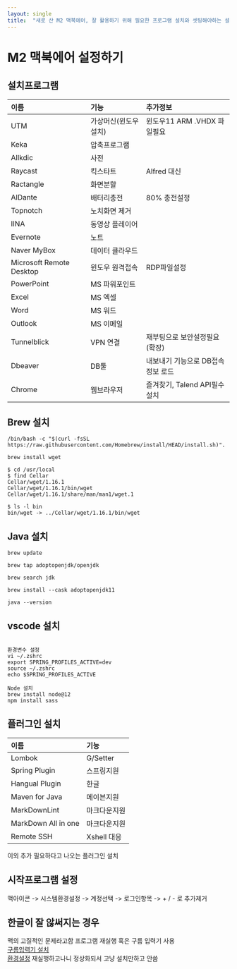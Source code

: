 ```yaml
---
layout: single
title:  "새로 산 M2 맥북에어, 잘 활용하기 위해 필요한 프로그램 설치와 셋팅해야하는 설정정보"
---
```

# M2 맥북에어 설정하기

## **설치프로그램**

이름|기능|추가정보
:---|:---|:--
UTM|가상머신(윈도우설치)|윈도우11 ARM .VHDX 파일필요
Keka|압축프로그램
Allkdic|사전
Raycast|킥스타트|Alfred 대신
Ractangle|화면분할
AlDante|배터리충전|80% 충전설정
Topnotch|노치화면 제거
IINA|동영상 플레이어
Evernote|노트
Naver MyBox|데이터 클라우드
Microsoft Remote Desktop|윈도우 원격접속|RDP파일설정
PowerPoint|MS 파워포인트
Excel|MS 엑셀
Word|MS 워드
Outlook|MS 이메일
Tunnelblick|VPN 연결|재부팅으로 보안설정필요(확장)
Dbeaver|DB툴|내보내기 기능으로 DB접속정보 로드
Chrome|웹브라우저|즐겨찾기, Talend API필수설치

## **Brew 설치**  
  
```console
/bin/bash -c "$(curl -fsSL https://raw.githubusercontent.com/Homebrew/install/HEAD/install.sh)". 
```

```console
brew install wget
```

```console
$ cd /usr/local
$ find Cellar
Cellar/wget/1.16.1
Cellar/wget/1.16.1/bin/wget
Cellar/wget/1.16.1/share/man/man1/wget.1

$ ls -l bin
bin/wget -> ../Cellar/wget/1.16.1/bin/wget
```

## **Java 설치**

```console
brew update
```

```console
brew tap adoptopenjdk/openjdk
```

```console
brew search jdk
```

```console
brew install --cask adoptopenjdk11
```

```console
java --version
```

## **vscode 설치**

```console

환경변수 설정
vi ~/.zshrc
export SPRING_PROFILES_ACTIVE=dev
source ~/.zshrc
echo $SPRING_PROFILES_ACTIVE

Node 설치
brew install node@12
npm install sass
```

## 플러그인 설치
이름|기능
:---|:---
Lombok|G/Setter
Spring Plugin|스프링지원
Hangual Plugin|한글
Maven for Java|메이븐지원
MarkDownLint|마크다운지원
MarkDown All in one|마크다운지원
Remote SSH|Xshell 대응
이외 추가 필요하다고 나오는 플러그인 설치

## 시작프로그램 설정
맥아이콘 -> 시스템환경설정 -> 계정선택 -> 로그인항목 -> + / - 로 추가제거

## 한글이 잘 않써지는 경우
맥의 고질적인 문제라고함 프로그램 재실행 혹은 구름 입력기 사용  
[구름입력기 설치](https://github.com/gureum/gureum/releases)  
[환경설정](https://wooogy-egg.tistory.com/15)
재실행하고나니 정상화되서 고냥 설치만하고 안씀

